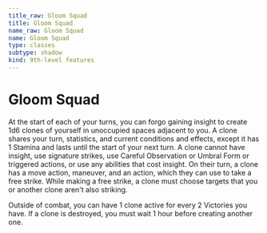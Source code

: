 ```yaml
---
title_raw: Gloom Squad
title: Gloom Squad
name_raw: Gloom Squad
name: Gloom Squad
type: classes
subtype: shadow
kind: 9th-level features
---
```


# Gloom Squad

At the start of each of your turns, you can forgo gaining insight to create 1d6 clones of yourself in unoccupied spaces adjacent to you. A clone shares your turn, statistics, and current conditions and effects, except it has 1 Stamina and lasts until the start of your next turn. A clone cannot have insight, use signature strikes, use Careful Observation or Umbral Form or triggered actions, or use any abilities that cost insight. On their turn, a clone has a move action, maneuver, and an action, which they can use to take a free strike. While making a free strike, a clone must choose targets that you or another clone aren't also striking.

Outside of combat, you can have 1 clone active for every 2 Victories you have. If a clone is destroyed, you must wait 1 hour before creating another one.
